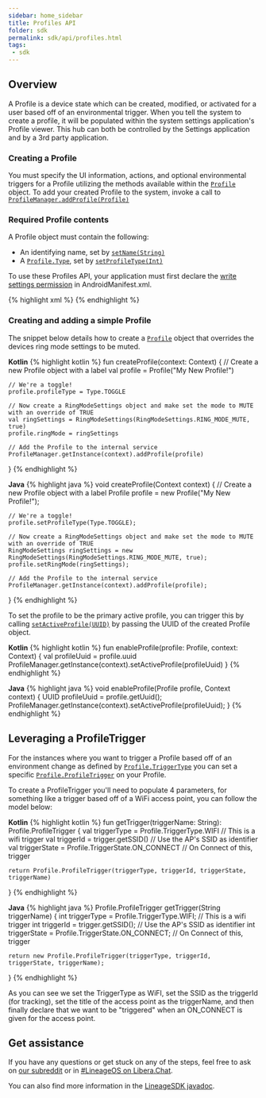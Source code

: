 ```yaml
---
sidebar: home_sidebar
title: Profiles API
folder: sdk
permalink: sdk/api/profiles.html
tags:
 - sdk
---
```


## Overview

A Profile is a device state which can be created, modified, or activated for a user based off of an environmental trigger.
When you tell the system to create a profile, it will be populated within the system settings application's Profile viewer.
This hub can both be controlled by the Settings application and by a 3rd party application.

### Creating a Profile

You must specify the UI information, actions, and optional environmental triggers for a Profile utilizing the methods available within the [`Profile`](https://lineageos.github.io/android_lineage-sdk/reference/lineageos/app/Profile.html) object.
To add your created Profile to the system, invoke a call to [`ProfileManager.addProfile(Profile)`](https://lineageos.github.io/android_lineage-sdk/reference/lineageos/app/ProfileManager.html)

### Required Profile contents

A Profile object must contain the following:
* An identifying name, set by [`setName(String)`](https://lineageos.github.io/android_lineage-sdk/reference/lineageos/app/Profile.html#setName(java.lang.String))
* A [`Profile.Type`](https://lineageos.github.io/android_lineage-sdk/reference/lineageos/app/Profile.Type.html), set by [`setProfileType(Int)`](https://lineageos.github.io/android_lineage-sdk/reference/lineageos/app/Profile.html#setProfileType(int))

To use these Profiles API, your application must first declare the [write settings permission](http://developer.android.com/reference/android/Manifest.permission.html#WRITE_SETTINGS) in AndroidManifest.xml.

{% highlight xml %}
<uses-permission android:name="android.permission.WRITE_SETTINGS" />
{% endhighlight %}

### Creating and adding a simple Profile

The snippet below details how to create a [`Profile`](https://lineageos.github.io/android_lineage-sdk/reference/lineageos/app/Profile.html) object that overrides the devices ring mode settings to be muted.

**Kotlin**
{% highlight kotlin %}
fun createProfile(context: Context) {
    // Create a new Profile object with a label
    val profile = Profile("My New Profile!")

    // We're a toggle!
    profile.profileType = Type.TOGGLE

    // Now create a RingModeSettings object and make set the mode to MUTE with an override of TRUE
    val ringSettings = RingModeSettings(RingModeSettings.RING_MODE_MUTE, true)
    profile.ringMode = ringSettings

    // Add the Profile to the internal service
    ProfileManager.getInstance(context).addProfile(profile)
}
{% endhighlight %}

**Java**
{% highlight java %}
void createProfile(Context context) {
    // Create a new Profile object with a label
    Profile profile = new Profile("My New Profile!");

    // We're a toggle!
    profile.setProfileType(Type.TOGGLE);

    // Now create a RingModeSettings object and make set the mode to MUTE with an override of TRUE
    RingModeSettings ringSettings = new RingModeSettings(RingModeSettings.RING_MODE_MUTE, true);
    profile.setRingMode(ringSettings);

    // Add the Profile to the internal service
    ProfileManager.getInstance(context).addProfile(profile);
}
{% endhighlight %}

To set the profile to be the primary active profile, you can trigger this by calling [`setActiveProfile(UUID)`](https://lineageos.github.io/android_lineage-sdk/reference/lineageos/app/ProfileManager.html#setActiveProfile(java.util.UUID))
by passing the UUID of the created Profile object.

**Kotlin**
{% highlight kotlin %}
fun enableProfile(profile: Profile, context: Context) {
    val profileUuid = profile.uuid
    ProfileManager.getInstance(context).setActiveProfile(profileUuid)
}
{% endhighlight %}

**Java**
{% highlight java %}
void enableProfile(Profile profile, Context context) {
    UUID profileUuid = profile.getUuid();
    ProfileManager.getInstance(context).setActiveProfile(profileUuid);
}
{% endhighlight %}

## Leveraging a ProfileTrigger

For the instances where you want to trigger a Profile based off of an environment change as defined by [`Profile.TriggerType`](https://lineageos.github.io/android_lineage-sdk/reference/lineageos/app/Profile.TriggerType.html)
you can set a specific [`Profile.ProfileTrigger`](https://lineageos.github.io/android_lineage-sdk/reference/lineageos/app/Profile.ProfileTrigger.html) on your Profile.

To create a ProfileTrigger you'll need to populate 4 parameters, for something like a trigger based off of a WiFi access point, you can follow the model below:

**Kotlin**
{% highlight kotlin %}
fun getTrigger(triggerName: String): Profile.ProfileTrigger {
    val triggerType = Profile.TriggerType.WIFI          // This is a wifi trigger
    val triggerId = trigger.getSSID()                   // Use the AP's SSID as identifier
    val triggerState = Profile.TriggerState.ON_CONNECT  // On Connect of this, trigger

    return Profile.ProfileTrigger(triggerType, triggerId, triggerState, triggerName)
}
{% endhighlight %}

**Java**
{% highlight java %}
Profile.ProfileTrigger getTrigger(String triggerName) {
    int triggerType = Profile.TriggerType.WIFI;         // This is a wifi trigger
    int triggerId = trigger.getSSID();                  // Use the AP's SSID as identifier
    int triggerState = Profile.TriggerState.ON_CONNECT; // On Connect of this, trigger

    return new Profile.ProfileTrigger(triggerType, triggerId, triggerState, triggerName);
}
{% endhighlight %}

As you can see we set the TriggerType as WiFI, set the SSID as the triggerId (for tracking), set the title of the access point as the triggerName,
and then finally declare that we want to be "triggered" when an ON_CONNECT is given for the access point.

## Get assistance

If you have any questions or get stuck on any of the steps, feel free to ask on [our subreddit](https://reddit.com/r/LineageOS) or in
[#LineageOS on Libera.Chat](https://kiwiirc.com/nextclient/irc.libera.chat#lineageos).

You can also find more information in the [LineageSDK javadoc](https://lineageos.github.io/android_lineage-sdk).
